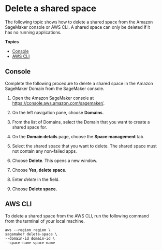 # Delete a shared space<a name="domain-space-delete"></a>

 The following topic shows how to delete a shared space from the Amazon SageMaker console or AWS CLI\. A shared space can only be deleted if it has no running applications\. 

**Topics**
+ [Console](#domain-space-delete-console)
+ [AWS CLI](#domain-space-delete-cli)

## Console<a name="domain-space-delete-console"></a>

 Complete the following procedure to delete a shared space in the Amazon SageMaker Domain from the SageMaker console\. 

1. Open the Amazon SageMaker console at [https://console\.aws\.amazon\.com/sagemaker/](https://console.aws.amazon.com/sagemaker/)\.

1.  On the left navigation pane, choose **Domains**\. 

1.  From the list of Domains, select the Domain that you want to create a shared space for\. 

1.  On the **Domain details** page, choose the **Space management** tab\. 

1.  Select the shared space that you want to delete\. The shared space must not contain any non\-failed apps\. 

1.  Choose **Delete**\. This opens a new window\. 

1.  Choose **Yes, delete space**\. 

1.  Enter *delete* in the field\. 

1.  Choose **Delete space**\. 

## AWS CLI<a name="domain-space-delete-cli"></a>

To delete a shared space from the AWS CLI, run the following command from the terminal of your local machine\.

```
aws --region region \
sagemaker delete-space \
--domain-id domain-id \
--space-name space-name
```